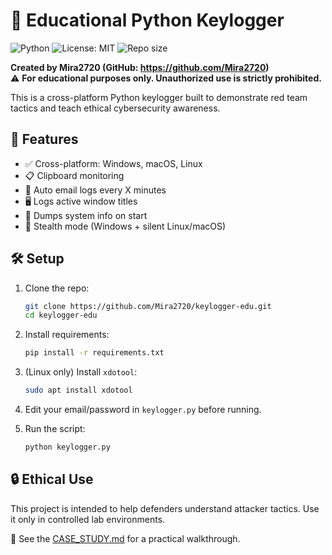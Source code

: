 # 🔐 Educational Python Keylogger

![Python](https://img.shields.io/badge/python-3.8%2B-blue)
![License: MIT](https://img.shields.io/badge/License-MIT-yellow.svg)
![Repo size](https://img.shields.io/github/repo-size/Mira2720/keylogger-edu)

**Created by Mira2720 (GitHub: https://github.com/Mira2720)**  
⚠️ **For educational purposes only. Unauthorized use is strictly prohibited.**

This is a cross-platform Python keylogger built to demonstrate red team tactics and teach ethical cybersecurity awareness.

## 🚀 Features

- ✅ Cross-platform: Windows, macOS, Linux
- 📋 Clipboard monitoring
- 📩 Auto email logs every X minutes
- 🖥️ Logs active window titles
- 🧠 Dumps system info on start
- 🫥 Stealth mode (Windows + silent Linux/macOS)

## 🛠️ Setup

1. Clone the repo:
   ```bash
   git clone https://github.com/Mira2720/keylogger-edu.git
   cd keylogger-edu
   ```

2. Install requirements:
   ```bash
   pip install -r requirements.txt
   ```

3. (Linux only) Install `xdotool`:
   ```bash
   sudo apt install xdotool
   ```

4. Edit your email/password in `keylogger.py` before running.

5. Run the script:
   ```bash
   python keylogger.py
   ```

## 🔒 Ethical Use

This project is intended to help defenders understand attacker tactics. Use it only in controlled lab environments.

📘 See the [CASE_STUDY.md](./CASE_STUDY.md) for a practical walkthrough.
